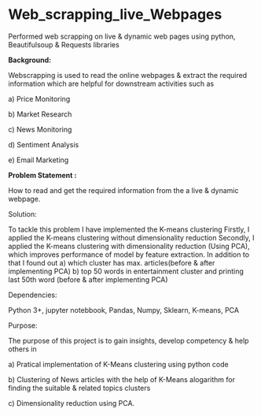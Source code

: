 # Web_scrapping_live_Webpages
Performed web scrapping on live &amp; dynamic web pages using python, Beautifulsoup &amp; Requests libraries

**Background:**

Webscrapping is used to read the online webpages & extract the required information which are helpful for downstream activities such as

a) Price Monitoring

b) Market Research

c) News Monitoring

d) Sentiment Analysis

e) Email Marketing

**Problem Statement :**

How to read and get the required information from the a live & dynamic webpage. 


Solution:

To tackle this problem I have implemented the K-means clustering
Firstly, I applied the K-means clustering without dimensionality reduction
Secondly, I applied the K-means clustering with dimensionality reduction (Using PCA), which improves performance of model by feature extraction.
In addition to that I found out
a) which cluster has max. articles(before & after implementing PCA) b) top 50 words in entertainment cluster and printing last 50th word (before & after implementing PCA)

Dependencies:

Python 3+, jupyter notebbook, Pandas, Numpy, Sklearn, K-means, PCA

Purpose:

The purpose of this project is to gain insights, develop competency & help others in

a) Pratical implementation of K-Means clustering using python code

b) Clustering of News articles with the help of K-Means alogarithm for finding the suitable & related topics clusters

c) Dimensionality reduction using PCA.

